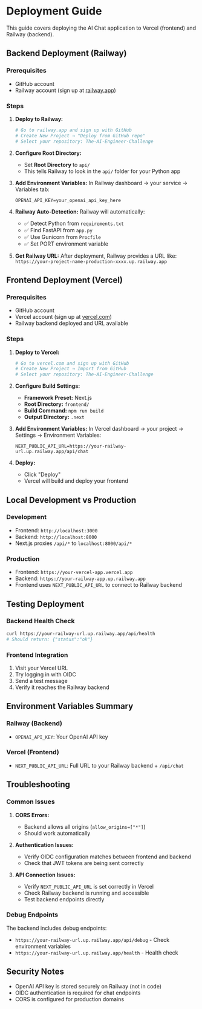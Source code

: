 # Deployment Guide

This guide covers deploying the AI Chat application to Vercel (frontend) and Railway (backend).

## Backend Deployment (Railway)

### Prerequisites
- GitHub account
- Railway account (sign up at [railway.app](https://railway.app))

### Steps

1. **Deploy to Railway:**
   ```bash
   # Go to railway.app and sign up with GitHub
   # Create New Project → "Deploy from GitHub repo"
   # Select your repository: The-AI-Engineer-Challenge
   ```

2. **Configure Root Directory:**
   - Set **Root Directory** to `api/`
   - This tells Railway to look in the `api/` folder for your Python app

3. **Add Environment Variables:**
   In Railway dashboard → your service → Variables tab:
   ```
   OPENAI_API_KEY=your_openai_api_key_here
   ```

4. **Railway Auto-Detection:**
   Railway will automatically:
   - ✅ Detect Python from `requirements.txt`
   - ✅ Find FastAPI from `app.py`
   - ✅ Use Gunicorn from `Procfile`
   - ✅ Set PORT environment variable

5. **Get Railway URL:**
   After deployment, Railway provides a URL like:
   `https://your-project-name-production-xxxx.up.railway.app`

## Frontend Deployment (Vercel)

### Prerequisites
- GitHub account
- Vercel account (sign up at [vercel.com](https://vercel.com))
- Railway backend deployed and URL available

### Steps

1. **Deploy to Vercel:**
   ```bash
   # Go to vercel.com and sign up with GitHub
   # Create New Project → Import from GitHub
   # Select your repository: The-AI-Engineer-Challenge
   ```

2. **Configure Build Settings:**
   - **Framework Preset:** Next.js
   - **Root Directory:** `frontend/`
   - **Build Command:** `npm run build`
   - **Output Directory:** `.next`

3. **Add Environment Variables:**
   In Vercel dashboard → your project → Settings → Environment Variables:
   ```
   NEXT_PUBLIC_API_URL=https://your-railway-url.up.railway.app/api/chat
   ```

4. **Deploy:**
   - Click "Deploy"
   - Vercel will build and deploy your frontend

## Local Development vs Production

### Development
- Frontend: `http://localhost:3000`
- Backend: `http://localhost:8000`
- Next.js proxies `/api/*` to `localhost:8000/api/*`

### Production
- Frontend: `https://your-vercel-app.vercel.app`
- Backend: `https://your-railway-app.up.railway.app`
- Frontend uses `NEXT_PUBLIC_API_URL` to connect to Railway backend

## Testing Deployment

### Backend Health Check
```bash
curl https://your-railway-url.up.railway.app/api/health
# Should return: {"status":"ok"}
```

### Frontend Integration
1. Visit your Vercel URL
2. Try logging in with OIDC
3. Send a test message
4. Verify it reaches the Railway backend

## Environment Variables Summary

### Railway (Backend)
- `OPENAI_API_KEY`: Your OpenAI API key

### Vercel (Frontend)
- `NEXT_PUBLIC_API_URL`: Full URL to your Railway backend + `/api/chat`

## Troubleshooting

### Common Issues

1. **CORS Errors:**
   - Backend allows all origins (`allow_origins=["*"]`)
   - Should work automatically

2. **Authentication Issues:**
   - Verify OIDC configuration matches between frontend and backend
   - Check that JWT tokens are being sent correctly

3. **API Connection Issues:**
   - Verify `NEXT_PUBLIC_API_URL` is set correctly in Vercel
   - Check Railway backend is running and accessible
   - Test backend endpoints directly

### Debug Endpoints

The backend includes debug endpoints:
- `https://your-railway-url.up.railway.app/api/debug` - Check environment variables
- `https://your-railway-url.up.railway.app/health` - Health check

## Security Notes

- OpenAI API key is stored securely on Railway (not in code)
- OIDC authentication is required for chat endpoints
- CORS is configured for production domains
